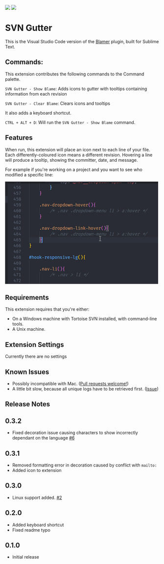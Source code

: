 [![](https://vsmarketplacebadge.apphb.com/version/beaugust.blamer-vs.svg)](https://marketplace.visualstudio.com/items?itemName=beaugust.blamer-vs)
[![](https://vsmarketplacebadge.apphb.com/installs/beaugust.blamer-vs.svg)](https://marketplace.visualstudio.com/items?itemName=beaugust.blamer-vs)

# SVN Gutter

This is the Visual Studio Code version of the [Blamer](https://github.com/BeauAgst/Blamer) plugin, built for Sublime Text.

## Commands:

This extension contributes the following commands to the Command palette.

`SVN Gutter - Show Blame`: Adds icons to gutter with tooltips containing information from each revision

`SVN Gutter - Clear Blame`: Clears icons and tooltips

It also adds a keyboard shortcut.

`CTRL + ALT + D`: Will run the `SVN Gutter - Show Blame` command.


## Features

When run, this extension will place an icon next to each line of your file. Each differently-coloured icon means a different revision. Hovering a line will produce a tooltip, showing the committer, date, and message. 

For example if you're working on a project and you want to see who modified a specific line:

![Example Usage](example.gif)

## Requirements

This extension requires that you're either:

* On a Windows machine with Tortoise SVN installed, with command-line tools.
* A Unix machine.

## Extension Settings

Currently there are no settings
## Known Issues

- Possibly incompatible with Mac. ([Pull requests welcome!](https://github.com/BeauAgst/blamer-vs/issues/1))
- A little bit slow, because all unique logs have to be retrieved first. ([Issue](https://github.com/BeauAgst/blamer-vs/issues/3))

## Release Notes

## 0.3.2
- Fixed decoration issue causing characters to show incorrectly dependant on the language [#6](https://github.com/BeauAgst/blamer-vs/issues/6)

## 0.3.1
- Removed formatting error in decoration caused by conflict with `mailto:`
- Added icon to extension

## 0.3.0
- Linux support added. [#2](https://github.com/BeauAgst/blamer-vs/issues/2)

## 0.2.0
- Added keyboard shortcut
- Fixed readme typo

## 0.1.0
- Initial release